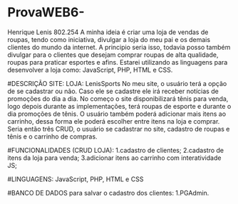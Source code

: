 # ProvaWEB6-
Henrique Lenis 802.254
A minha ideia é criar uma loja de vendas de roupas, tendo como iniciativa, divulgar a loja do meu pai e os demais clientes do mundo da internet. A principio seria isso, todavia posso também divulgar para o clientes que desejam comprar roupas de alta qualidade, roupas para praticar esportes e afins. 
Estarei utilizando as linguagens para desenvolver a loja como: JavaScript, PHP, HTML e CSS.

#DESCRIÇÃO SITE:
LOJA: LenisSports
No meu site, o usuário terá a opção de se cadastrar ou não. Caso ele se cadastre ele irá receber notícias de promoções do dia a dia. No começo o site disponibilizará tênis para venda, logo depois durante as implementações, terá roupas de esporte e durante o dia promoções de tênis. O usuário também poderá adicionar mais itens ao carrinho, dessa forma ele poderá escolher entre itens na loja e comprar. Seria então três CRUD, o usuário se cadastrar no site, cadastro de roupas e tênis e o carrinho de compras. 

#FUNCIONALIDADES (CRUD LOJA):
1.cadastro de clientes;
2.cadastro de itens da loja para venda;
3.adicionar itens ao carrinho com interatividade JS;

#LINGUAGENS:
JavaScript, PHP, HTML e CSS

#BANCO DE DADOS para salvar o cadastro dos clientes:
1.PGAdmin.
